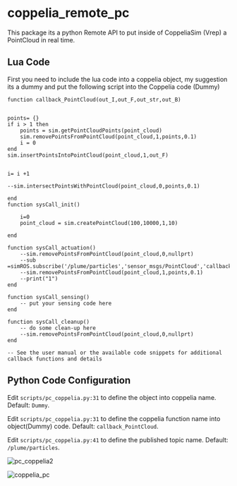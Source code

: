# coppelia_remote_pc

This package its a python Remote API to put inside of CoppeliaSim (Vrep) a PointCloud in real time.

## Lua Code
First you need to include the lua code into a coppelia object, my suggestion its a dummy and put the following script into the Coppelia code (Dummy)


```
function callback_PointCloud(out_I,out_F,out_str,out_B)


points= {}
if i > 1 then
    points = sim.getPointCloudPoints(point_cloud)
    sim.removePointsFromPointCloud(point_cloud,1,points,0.1)
    i = 0
end
sim.insertPointsIntoPointCloud(point_cloud,1,out_F)


i= i +1

--sim.intersectPointsWithPointCloud(point_cloud,0,points,0.1)

end
function sysCall_init()

    i=0
    point_cloud = sim.createPointCloud(100,10000,1,10)

end

function sysCall_actuation()
    --sim.removePointsFromPointCloud(point_cloud,0,nullprt)
    --sub =simROS.subscribe('/plume/particles','sensor_msgs/PointCloud','callback_PointCloud')
    --sim.removePointsFromPointCloud(point_cloud,1,points,0.1)
    --print("1")
end

function sysCall_sensing()
    -- put your sensing code here
end

function sysCall_cleanup()
    -- do some clean-up here
    --sim.removePointsFromPointCloud(point_cloud,0,nullprt)
end

-- See the user manual or the available code snippets for additional callback functions and details
```

## Python Code Configuration

Edit `scripts/pc_coppelia.py:31` to define the object into coppelia name. Default: `Dummy`.

Edit `scripts/pc_coppelia.py:31` to define the coppelia function name into object(Dummy) code. Default: `callback_PointCloud`.

Edit `scripts/pc_coppelia.py:41` to define the published topic name. Default: `/plume/particles`. 

![pc_coppelia2](https://user-images.githubusercontent.com/51409770/98450615-c4d49880-211c-11eb-8350-472be2d333bf.jpeg)

![coppelia_pc](https://user-images.githubusercontent.com/51409770/98450619-ca31e300-211c-11eb-9efe-8de639a0dd30.png)
